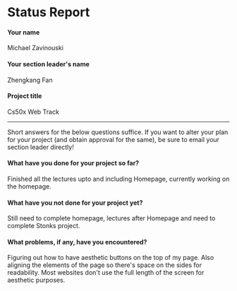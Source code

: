 # Status Report

#### Your name

Michael Zavinouski

#### Your section leader's name

Zhengkang Fan 

#### Project title

Cs50x Web Track

***

Short answers for the below questions suffice. If you want to alter your plan for your project (and obtain approval for the same), be sure to email your section leader directly!

#### What have you done for your project so far?

Finished all the lectures upto and including Homepage, currently working on the homepage.

#### What have you not done for your project yet?

Still need to complete homepage, lectures after Homepage and need to complete Stonks project.

#### What problems, if any, have you encountered?

Figuring out how to have aesthetic buttons on the top of my page. Also aligning the elements of the page so there's space on the sides for readability. Most websites don't use the full length of the screen for aesthetic purposes.
